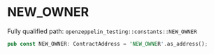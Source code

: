 # NEW_OWNER

Fully qualified path: `openzeppelin_testing::constants::NEW_OWNER`

```rust
pub const NEW_OWNER: ContractAddress = 'NEW_OWNER'.as_address();
```

